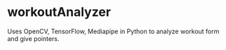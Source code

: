 # workoutAnalyzer
Uses OpenCV, TensorFlow, Mediapipe in Python to analyze workout form and give pointers.
